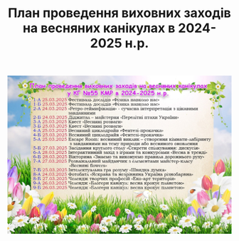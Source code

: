 ﻿---
title: План проведення виховних заходів на весняних канікулах в 2024-2025 н.р.
---

![](image.jpg)
